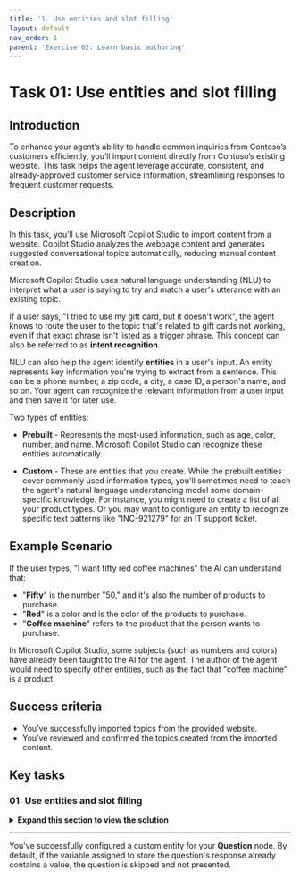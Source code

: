 ```yaml
---
title: '1. Use entities and slot filling'
layout: default
nav_order: 1
parent: 'Exercise 02: Learn basic authoring'
---
```


# Task 01: Use entities and slot filling

## Introduction

To enhance your agent’s ability to handle common inquiries from Contoso’s customers efficiently, you’ll import content directly from Contoso’s existing website. This task helps the agent leverage accurate, consistent, and already-approved customer service information, streamlining responses to frequent customer requests.

## Description

In this task, you’ll use Microsoft Copilot Studio to import content from a website. Copilot Studio analyzes the webpage content and generates suggested conversational topics automatically, reducing manual content creation.

Microsoft Copilot Studio uses natural language understanding (NLU) to interpret what a user 
is saying to try and match a user's utterance with an existing topic.  
 
If a user says, "I tried to use my gift card, but it doesn't work", the agent knows to 
route the user to the topic that's related to gift cards not working, even if that exact 
phrase isn't listed as a trigger phrase. This concept can also be referred to as **intent 
recognition**. 
 
NLU can also help the agent identify **entities** in a user's input. An entity represents 
key information you're trying to extract from a sentence. This can be a phone number, a zip 
code, a city, a case ID, a person's name, and so on. Your agent can recognize the relevant 
information from a user input and then save it for later use. 
 
Two types of entities: 
 
- **Prebuilt** - Represents the most-used information, such as age, color, number, and 
name. Microsoft Copilot Studio can recognize these entities automatically. 
 
- **Custom** - These are entities that you create. While the prebuilt entities cover 
commonly used information types, you'll sometimes need to teach the agent's natural 
language understanding model some domain-specific knowledge. For instance, you might need 
to create a list of all your product types. Or you may want to configure an entity to 
recognize specific text patterns like "INC-921279" for an IT support ticket. 
 
## Example Scenario 
 
If the user types, "I want fifty red coffee machines" the AI can understand that: 
 
- "**Fifty**" is the number "50," and it's also the number of products to purchase. 
- "**Red**" is a color and is the color of the products to purchase. 
- "**Coffee machine**" refers to the product that the person wants to purchase. 
 
In Microsoft Copilot Studio, some subjects (such as numbers and colors) have already been 
taught to the AI for the agent. The author of the agent would need to specify other 
entities, such as the fact that "coffee machine" is a product. 
 
## Success criteria

-   You’ve successfully imported topics from the provided website.
-   You’ve reviewed and confirmed the topics created from the imported content.


## Key tasks

### 01: Use entities and slot filling

<details markdown="block"> 
  <summary><strong>Expand this section to view the solution</strong></summary> 

1. Go back to your **Microsoft Copilot Studio** tab.

1. Select **Settings** again near the upper-right part of the window.

	![3f5fs0ge.jpg](../../media/3f5fs0ge.jpg)

1. On the left settings menu, select **Entities**.

1. Select **Add an entity** at the top, then select **New entity**.
 	
     ![l9ienb4o.jpg](../../media/l9ienb4o.jpg)

1. In the **Create an entity** dialog, select **Closed list**.

	![rgkbkerp.jpg](../../media/rgkbkerp.jpg)

1. In the **Name** field, enter `Order Action`.

1. Under **List items** in the right pane, enter the following and select **Enter** or **Add** for each of the three items.

	- `Update`
    - `Check`
    - `Cancel`

	![3chp3mme.jpg](../../media/3chp3mme.jpg)

	{: .note }
	> You can also choose to add synonyms by selecting synonyms for each option (optional for this task).

1. Select the **Smart matching** toggle to set it to **on**, then select **Save** in the lower-right corner of the window.
 	
    ![3r762pgl.jpg](../../media/3r762pgl.jpg)

	{: .note }
	> This creates a new entity called **Order Action** that you can use with the **Question** node in your topic to place the **User's entire response** with the **Order Action**.

1. Select **Close** on the pane, then select the **X** in the upper-right corner of the **Settings** page to return to your agent.

	![sja295bl.jpg](../../media/sja295bl.jpg)

1. Select **Topics** on the top bar.

1. Select the **Check Order Status** topic you created.

	![beepjroa.jpg](../../media/beepjroa.jpg)

1. Within the **Question** node, select the entry under **Identify**, then search for and select the new `Order Action` entity. 

	![6c3fe3cs.jpg](../../media/6c3fe3cs.jpg)

1. Select **Select options for user**, then select all the checkboxes to display them to the user.

	![hvjcfgpi.jpg](../../media/hvjcfgpi.jpg)

1. Select **Save** in the upper-right part of the canvas to save the topic.

</details>

---

You've successfully configured a custom entity for your **Question** node. By default, if the variable assigned to store the question's response already contains a value, the question is skipped and not presented.